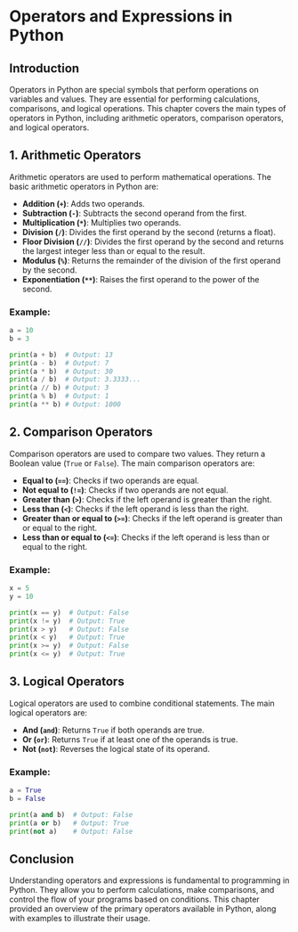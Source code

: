 # Operators and Expressions in Python

## Introduction
Operators in Python are special symbols that perform operations on variables and values. They are essential for performing calculations, comparisons, and logical operations. This chapter covers the main types of operators in Python, including arithmetic operators, comparison operators, and logical operators.

## 1. Arithmetic Operators
Arithmetic operators are used to perform mathematical operations. The basic arithmetic operators in Python are:

- **Addition (`+`)**: Adds two operands.
- **Subtraction (`-`)**: Subtracts the second operand from the first.
- **Multiplication (`*`)**: Multiplies two operands.
- **Division (`/`)**: Divides the first operand by the second (returns a float).
- **Floor Division (`//`)**: Divides the first operand by the second and returns the largest integer less than or equal to the result.
- **Modulus (`%`)**: Returns the remainder of the division of the first operand by the second.
- **Exponentiation (`**`)**: Raises the first operand to the power of the second.

### Example:
```python
a = 10
b = 3

print(a + b)  # Output: 13
print(a - b)  # Output: 7
print(a * b)  # Output: 30
print(a / b)  # Output: 3.3333...
print(a // b) # Output: 3
print(a % b)  # Output: 1
print(a ** b) # Output: 1000
```

## 2. Comparison Operators
Comparison operators are used to compare two values. They return a Boolean value (`True` or `False`). The main comparison operators are:

- **Equal to (`==`)**: Checks if two operands are equal.
- **Not equal to (`!=`)**: Checks if two operands are not equal.
- **Greater than (`>`)**: Checks if the left operand is greater than the right.
- **Less than (`<`)**: Checks if the left operand is less than the right.
- **Greater than or equal to (`>=`)**: Checks if the left operand is greater than or equal to the right.
- **Less than or equal to (`<=`)**: Checks if the left operand is less than or equal to the right.

### Example:
```python
x = 5
y = 10

print(x == y)  # Output: False
print(x != y)  # Output: True
print(x > y)   # Output: False
print(x < y)   # Output: True
print(x >= y)  # Output: False
print(x <= y)  # Output: True
```

## 3. Logical Operators
Logical operators are used to combine conditional statements. The main logical operators are:

- **And (`and`)**: Returns `True` if both operands are true.
- **Or (`or`)**: Returns `True` if at least one of the operands is true.
- **Not (`not`)**: Reverses the logical state of its operand.

### Example:
```python
a = True
b = False

print(a and b)  # Output: False
print(a or b)   # Output: True
print(not a)    # Output: False
```

## Conclusion
Understanding operators and expressions is fundamental to programming in Python. They allow you to perform calculations, make comparisons, and control the flow of your programs based on conditions. This chapter provided an overview of the primary operators available in Python, along with examples to illustrate their usage.
